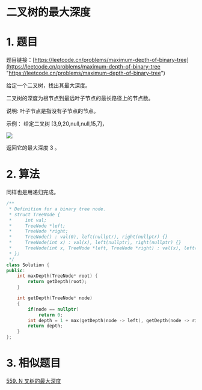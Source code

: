 # 二叉树的最大深度

# 1. 题目

题目链接：[https://leetcode.cn/problems/maximum-depth-of-binary-tree](https://leetcode.cn/problems/maximum-depth-of-binary-tree "https://leetcode.cn/problems/maximum-depth-of-binary-tree")

给定一个二叉树，找出其最大深度。

二叉树的深度为根节点到最远叶子节点的最长路径上的节点数。

说明: 叶子节点是指没有子节点的节点。

示例： 给定二叉树 \[3,9,20,null,null,15,7]，

![](https://code-thinking-1253855093.file.myqcloud.com/pics/20210203153031914-20230310121809902.png)

返回它的最大深度 3 。

# 2. 算法

同样也是用递归完成。

```c++
/**
 * Definition for a binary tree node.
 * struct TreeNode {
 *     int val;
 *     TreeNode *left;
 *     TreeNode *right;
 *     TreeNode() : val(0), left(nullptr), right(nullptr) {}
 *     TreeNode(int x) : val(x), left(nullptr), right(nullptr) {}
 *     TreeNode(int x, TreeNode *left, TreeNode *right) : val(x), left(left), right(right) {}
 * };
 */
class Solution {
public:
    int maxDepth(TreeNode* root) {
        return getDepth(root);
    }

    int getDepth(TreeNode* node)
    {
        if(node == nullptr)
            return 0;
        int depth = 1 + max(getDepth(node -> left), getDepth(node -> right));
        return depth;
    }
};
```

# 3. 相似题目

[559. N 叉树的最大深度](<559. N 叉树的最大深度/559. N 叉树的最大深度.md> "559. N 叉树的最大深度")
